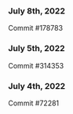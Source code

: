 ### July 8th, 2022

Commit #178783

### July 5th, 2022

Commit #314353


### July 4th, 2022

Commit #72281
